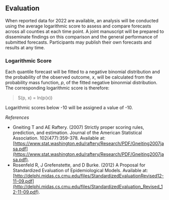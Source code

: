 Evaluation
------------------

When reported data for 2022 are available, an analysis will be conducted using the average logarithmic score to assess and compare forecasts across all 
counties at each time point. A joint manuscript will be prepared to disseminate findings on this comparison and 
the general performance of submitted forecasts. Participants may publish their own forecasts and results at any time.

### Logarithmic Score

Each quantile forecast will be fitted to a negative binomial distribution and the probability of the observed outcome, *x*, 
will be calculated from the probability mass function, *p*, of the fitted negative binonmial distribution. The corresponding logarithmic score is therefore:

> S(p, x) = ln(p(x))

Logarithmic scores below -10 will be assigned a value of -10.

*References*

- Gneiting T and AE Raftery. (2007) Strictly proper scoring rules, prediction, and estimation. Journal of the American Statistical Association. 102(477):359-378. Available at: [https://www.stat.washington.edu/raftery/Research/PDF/Gneiting2007jasa.pdf](https://www.stat.washington.edu/raftery/Research/PDF/Gneiting2007jasa.pdf).
- Rosenfeld R, J Grefenstette, and D Burke. (2012) A Proposal for Standardized Evaluation of Epidemiological Models. Available at: [http://delphi.midas.cs.cmu.edu/files/StandardizedEvaluationRevised12-11-09.pdf](http://delphi.midas.cs.cmu.edu/files/StandardizedEvaluation_Revised_12-11-09.pdf).
